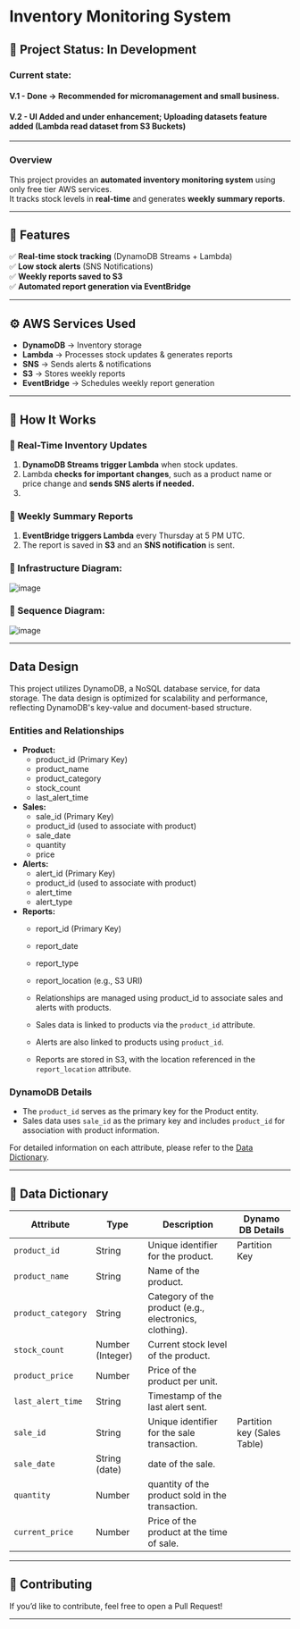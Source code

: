 # Inventory Monitoring System 

## 🚧 Project Status: **In Development**
### Current state:
#### **V.1 - Done -> Recommended for micromanagement and small business.**
#### **V.2 - UI Added and under enhancement; Uploading datasets feature added (Lambda read dataset from S3 Buckets)**
---

### **Overview**
This project provides an **automated inventory monitoring system** using only free tier AWS services.  
It tracks stock levels in **real-time** and generates **weekly summary reports**.

---

## **📌 Features**
✅ **Real-time stock tracking** (DynamoDB Streams + Lambda)  
✅ **Low stock alerts** (SNS Notifications)  
✅ **Weekly reports saved to S3**  
✅ **Automated report generation via EventBridge**  

---


## **⚙️ AWS Services Used**
- **DynamoDB** → Inventory storage
- **Lambda** → Processes stock updates & generates reports
- **SNS** → Sends alerts & notifications
- **S3** → Stores weekly reports
- **EventBridge** → Schedules weekly report generation

---

## **🚀 How It Works**
### **🔹 Real-Time Inventory Updates**
1. **DynamoDB Streams trigger Lambda** when stock updates.
2. Lambda **checks for important changes**, such as a product name or price change and **sends SNS alerts if needed.**
3. 

### **🔹 Weekly Summary Reports**
1. **EventBridge triggers Lambda** every Thursday at 5 PM UTC.
2. The report is saved in **S3** and an **SNS notification** is sent.



### **🔹 Infrastructure Diagram:**
![image](https://github.com/user-attachments/assets/f6ba078c-8085-4411-8a00-72a02fbfc197)




### **🔹 Sequence Diagram:**

![image](https://github.com/user-attachments/assets/0faf4d8c-bc71-4792-98e5-cc7c7e297064)

---
## Data Design

This project utilizes DynamoDB, a NoSQL database service, for data storage. The data design is optimized for scalability and performance, reflecting DynamoDB's key-value and document-based structure.

### Entities and Relationships

* **Product:**
    * product\_id (Primary Key)
    * product\_name
    * product\_category
    * stock\_count
    * last\_alert\_time
* **Sales:**
    * sale\_id (Primary Key)
    * product\_id (used to associate with product)
    * sale\_date
    * quantity
    * price
* **Alerts:**
    * alert\_id (Primary Key)
    * product\_id (used to associate with product)
    * alert\_time
    * alert\_type
* **Reports:**
    * report\_id (Primary Key)
    * report\_date
    * report\_type
    * report\_location (e.g., S3 URI)

    * Relationships are managed using product\_id to associate sales and alerts with products.
    * Sales data is linked to products via the `product_id` attribute.
    * Alerts are also linked to products using `product_id`.
    * Reports are stored in S3, with the location referenced in the `report_location` attribute.

### DynamoDB Details

* The `product_id` serves as the primary key for the Product entity.
* Sales data uses `sale_id` as the primary key and includes `product_id` for association with product information.

For detailed information on each attribute, please refer to the [Data Dictionary](link-to-your-data-dictionary).

   

---

## **📜 Data Dictionary**
| Attribute         | Type   | Description | Dynamo DB Details |
|-------------------|--------|-------------|-------------------|
| `product_id`      | String | Unique identifier for the product. | Partition Key |
| `product_name`    | String | Name of the product. |
| `product_category`| String | Category of the product (e.g., electronics, clothing). |
| `stock_count`     | Number (Integer) | Current stock level of the product. |
| `product_price`   | Number | Price of the product per unit. |
| `last_alert_time` | String | Timestamp of the last alert sent. |
| `sale_id`         | String |  Unique identifier for the sale transaction. | Partition key (Sales Table)|
| `sale_date`       | String (date) | date of the sale. |
| `quantity`        | Number | quantity of the product sold in the transaction. |
| `current_price`   | Number| Price of the product at the time of sale. |



---

## **📝 Contributing**
If you’d like to contribute, feel free to open a Pull Request!  

---




